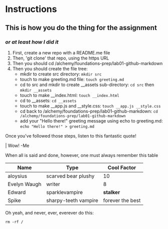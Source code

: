 # Instructions #
## This is how you do the thing for the assignment ##
### _or at least how I did it_ ###

1) First, create a new repo with a README.me file
1) Then, 'git clone' that repo, using the https URL
1) Then you should cd /alchemy/foundations-prep/lab01-github-markdown
1) Then you should create the file tree:
    * mkdir to create src directory:
     `mkdir src`
    * touch to make greeting.md file:
    `touch greeting.md`
    * cd to src and mkdir to create __assets sub-directory:
    `cd src`
    then
    `mkdir __assets`
    * touch to make __index.html:
    `touch __index.html`
    * cd to __assets:
    `cd __assets`
    * touch to make __app.js and __style.css:
    `touch __app.js __style.css`
    * cd back to /alchemy/foundations-prep/lab01-github-markdown:
    `cd /alchemy/foundations-prep/lab01-github-markdown`
    * add your "Hello there!" greeting message using echo to greeting.md: 
    `echo "Hello there!" > greeting.md`

Once you've followed those steps, listen to this fantastic quote!

| Wow!
-Me

When all is said and done, however, one must always remember this table

Name|Type|Cool Factor
---|---|---
aloysius | scarved bear plushy | 10
Evelyn Waugh | writer | 8
Edward | sparklevampire | __stalker__
Spike | sharpy-teeth vampire | forever the best

Oh yeah, and never, ever, everever do this:
```
rm -rf /
```